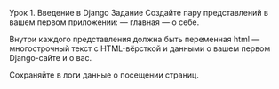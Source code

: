 Урок 1. Введение в Django
Задание
Создайте пару представлений в вашем первом приложении:
— главная
— о себе.

Внутри каждого представления должна быть переменная html — многострочный текст с HTML-вёрсткой 
и данными о вашем первом Django-сайте и о вас.

Сохраняйте в логи данные о посещении страниц.